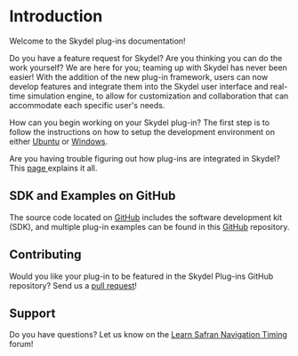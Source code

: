 # Introduction

Welcome to the Skydel plug-ins documentation!

Do you have a feature request for Skydel? Are you thinking you can do the work yourself? We are here for you; teaming up with Skydel has never been easier! With the addition of the new plug-in framework, users can now develop features and integrate them into the Skydel user interface and real-time simulation engine, to allow for customization and collaboration that can accommodate each specific user's needs.

How can you begin working on your Skydel plug-in? The first step is to follow the instructions on how to setup the development environment on either [Ubuntu](development-environment/ubuntu-18.md) or [Windows](development-environment/windows-10.md).

Are you having trouble figuring out how plug-ins are integrated in Skydel? This [page ](plug-ins-in-skydel/using-plugins.md)explains it all.

## SDK and Examples on GitHub

The source code located on [GitHub](https://github.com/learn-safran-navigation-timing/skydel-plug-ins) includes the software development kit (SDK), and multiple plug-in examples can be found in this [GitHub](https://github.com/learn-safran-navigation-timing/skydel-example-plugins) repository.

## Contributing

Would you like your plug-in to be featured in the Skydel Plug-ins GitHub repository? Send us a [pull request](https://github.com/learn-safran-navigation-timing/skydel-plug-ins)!

## Support

Do you have questions? Let us know on the [Learn Safran Navigation Timing](https://learn.safran-navigation-timing.com/) forum!
